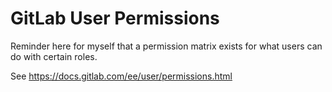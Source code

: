 # GitLab User Permissions

Reminder here for myself that a permission matrix exists for what users can do with certain roles.

See <https://docs.gitlab.com/ee/user/permissions.html>
